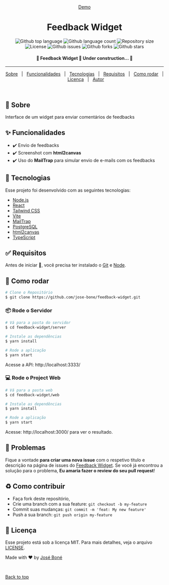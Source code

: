 <div align="center" id="top"> 
  <!-- <img src="./.github/app.gif" alt="Preview do Feedback Widget" /> -->

&#xa0;

<a href="https://feedback-widget-jose-bone.vercel.app">Demo</a>

</div>

<h1 align="center">Feedback Widget</h1>

<p align="center">
  <img alt="Github top language" src="https://img.shields.io/github/languages/top/jose-bone/feedback-widget?color=8257E6&labelColor=000000">

  <img alt="Github language count" src="https://img.shields.io/github/languages/count/jose-bone/feedback-widget?color=8257E6&labelColor=000000">

  <img alt="Repository size" src="https://img.shields.io/github/repo-size/jose-bone/feedback-widget?color=8257E6&labelColor=000000">

  <img alt="License" src="https://img.shields.io/github/license/jose-bone/feedback-widget?color=8257E6&labelColor=000000">

  <img alt="Github issues" src="https://img.shields.io/github/issues/jose-bone/feedback-widget?color=8257E6&labelColor=000000" />

  <img alt="Github forks" src="https://img.shields.io/github/forks/jose-bone/feedback-widget?color=8257E6&labelColor=000000" />

  <img alt="Github stars" src="https://img.shields.io/github/stars/jose-bone/feedback-widget?color=8257E6&labelColor=000000" />
</p>

<!-- Status -->

<h4 align="center">
	🚧  Feedback Widget 🚀 Under construction...  🚧
</h4>

<hr>

<p align="center">
  <a href="#dart-sobre">Sobre</a> &#xa0; | &#xa0; 
  <a href="#sparkles-funcionalidades">Funcionalidades</a> &#xa0; | &#xa0;
  <a href="#rocket-tecnologias">Tecnologias</a> &#xa0; | &#xa0;
  <a href="#white_check_mark-requisitos">Requisitos</a> &#xa0; | &#xa0;
  <a href="#checkered_flag-como-rodar">Como rodar</a> &#xa0; | &#xa0;
  <a href="#memo-licenca">Licença</a> &#xa0; | &#xa0;
  <a href="https://github.com/jose-bone" target="_blank">Autor</a>
</p>

<br>

## :dart: Sobre

Interface de um widget para enviar comentários de feedbacks

## :sparkles: Funcionalidades

- :heavy_check_mark: Envio de feedbacks
- :heavy_check_mark: Screenshot com **html2canvas**
- :heavy_check_mark: Uso do **MailTrap** para simular envio de e-mails com os feedbacks

## :rocket: Tecnologias

Esse projeto foi desenvolvido com as seguintes tecnologias:

- [Node.js](https://nodejs.org/en/)
- [React](https://pt-br.reactjs.org/)
- [Tailwind CSS](https://tailwindcss.com/)
- [Vite](https://vitejs.dev)
- [MailTrap](https://mailtrap.io/)
- [PostgreSQL](https://www.postgresql.org)
- [html2canvas](https://html2canvas.hertzen.com)
- [TypeScript](https://www.typescriptlang.org/)

## :white_check_mark: Requisitos

Antes de iniciar :checkered_flag:, você precisa ter instalado o [Git](https://git-scm.com) e [Node](https://nodejs.org/en/).

## 👷 Como rodar

```bash
# Clone o Repositório
$ git clone https://github.com/jose-bone/feedback-widget.git
```

### 📦 Rode o Servidor

```bash
# Vá para a pasta do servidor
$ cd feedback-widget/server

# Instale as dependências
$ yarn install

# Rode a aplicação
$ yarn start
```

Acesse a API: http://localhost:3333/

### 💻 Rode o Project Web

```bash
# Vá para a pasta web
$ cd feedback-widget/web

# Instale as dependências
$ yarn install

# Rode a aplicação
$ yarn start
```

Acesse: http://localhost:3000/ para ver o resultado.

<!-- ### 📱 Run Mobile Project

Para rodar o projeto mobile você precisa de um celular com o [expo](https://play.google.com/store/apps/details?id=host.exp.exponent) instalado ou um emulador android/ios.

```bash
# Vá para a pasta mobile
$ cd feedback-widget/mobile

# Instale as dependências
$ yarn install

# Rode a aplicação
$ yarn start
```

Depois leia o QRCode com o app do [expo](https://play.google.com/store/apps/details?id=host.exp.exponent) ou rode em um emulador. -->

## 🐛 Problemas

Fique a vontade **para criar uma nova issue** com o respetivo titulo e descrição na página de issues do [Feedback Widget](https://github.com/jose-bone/feedback-widget/issues). Se você já encontrou a solução para o problema, **Eu amaria fazer o review do seu pull request**!

## ♻ Como contribuir

- Faça fork deste repositório,
- Crie uma branch com a sua feature: `git checkout -b my-feature`
- Commit suas mudanças: `git commit -m 'feat: My new feature'`
- Push a sua branch: `git push origin my-feature`

## :memo: Licença

Esse projeto está sob a licença MIT. Para mais detalhes, veja o arquivo [LICENSE](LICENSE.md).

Made with :heart: by <a href="https://github.com/jose-bone" target="_blank">José Boné</a>

&#xa0;

<a href="#top">Back to top</a>

